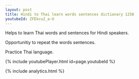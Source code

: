 ```yaml
---
layout: post
title: Hindi to Thai learn words sentences dictionary 1258 
youtubeId: ZFEkcu2_a-U
---
```

 
 
Helps to learn Thai words and sentences for Hindi speakers.

Opportunitiy to repeat the words sentences. 

Practice Thai language. 
 
{% include youtubePlayer.html id=page.youtubeId %}
 
 
{% include analytics.html %}